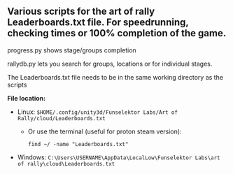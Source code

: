 ## Various scripts for the art of rally Leaderboards.txt file. For speedrunning, checking times or 100% completion of the game. 

progress.py shows stage/groups completion

rallydb.py lets you search for groups, locations or for individual stages.   

The Leaderboards.txt file needs to be in the same working directory as the scripts

**File location:**

- Linux: `$HOME/.config/unity3d/Funselektor Labs/Art of Rally/cloud/Leaderboards.txt`
  - Or use the terminal (useful for proton steam version):
    ```
    find ~/ -name "Leaderboards.txt"
    ```

- Windows: `C:\Users\USERNAME\AppData\LocalLow\Funselektor Labs\art of rally\cloud\Leaderboards.txt`
